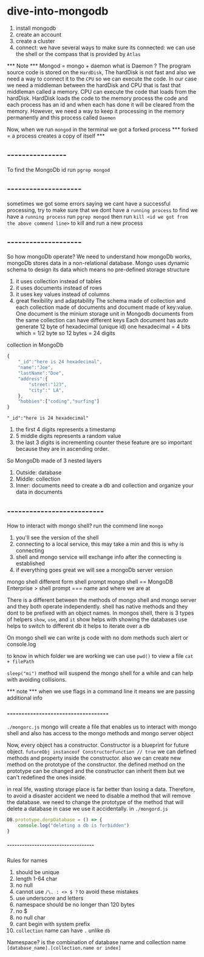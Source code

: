 # dive-into-mongodb
1. install mongodb
2. create an account
3. create a cluster
4. connect: we have several ways to make sure its connected: we can use the shell or the compass that is provided by  `Atlas`

*** Note ***
Mongod = mongo + daemon 
what is Daemon ?
The program source code is stored on the `HardDisk`, The hardDisk is not fast and also we need a way to connect it to the `CPU` so we can execute the code. 
In our case we need a middleman between the hardDisk and CPU that is fast that middleman called a memory.
CPU can execute the code that loads from the hardDisk. 
HardDisk loads the code to the memory process the code and each process has an id and when each has done it will be cleared from the memory. However, we need a way to keep it processing in the memory permanently and this process called `Daemon`

Now, when we run  `mongod` in the terminal we got a forked process
*** forked = a process creates  a copy of itself ***
## ----------------
To find the MongoDb id 
run `pgrep mongod`
## --------------------
sometimes we got some errors saying we cant have a successful processing, try to 
make sure that we dont have a `running process` 
to find we have a `running process`
run `pgrep mongod`
then run `kill <id we got from the above commend line>` to kill and run a new process

## --------------------
So how mongoDb operate? 
We need to understand how mongoDb works, mongoDb stores data in a non-relational database.
Mongo uses dynamic schema to design its data which means no pre-defined storage structure
1. it uses collection instead of tables
2. it uses documents instead of rows
3. it uses key values instead of columns
4. great flexibility and adaptability 
The schema made of collection and each collection made of documents and document made of key:value.
One document is the minium storage unit in Mongodb
documents from the same collection can have different keys
Each document has auto generate 12 byte of hexadecimal (unique id)
one hexadecimal = 4 bits which = 1/2 byte so 12 bytes = 24 digits

collection in MongoDb
```js
{
    "_id":"here is 24 hexadecimal",
    "name":"Joe",
    "lastName":"Doe",
    "address":{
        "street:"123",
        "city":" LA",
    },
    "hobbies":["coding","surfing"]
}
```
`"_id":"here is 24 hexadecimal"`
1. the first 4 digits represents a timestamp
2. 5 middle digits represents a random value
3. the last 3 digits is incrementing counter
these feature are so important because they are in ascending order.

So MongoDb made of 3 nested layers
1. Outside: database 
2. Middle: collection 
3. Inner: documents
need to create a db and collection and organize your data in documents


## --------------------------
How to interact with mongo shell?
run the commend line `mongo`
1. you'll see the version of the shell
2. connecting to a local service, this may take a min and this is why is connecting
3. shell and mongo service will exchange info after the connecting is established
4. if everything goes great we will see a mongoDb server version

mongo shell different form shell prompt 
mongo shell == MongoDB Enterprise >
shell prompt === name and where we are at


There is a different between the methods of mongo shell and mongo server and they both operate independently.
shell has native methods and they dont to be prefixed with an object names.
In mongos shell, there is 3 types of helpers
`show`, `use`, and `it`
show helps with showing the databases
use helps to switch to different db
it helps to iterate over a db


On mongo shell we can write js code with no dom methods such alert or console.log

to know in which folder we are working we can use `pwd()` 
to view a file `cat + filePath`

`sleep("mi")` method will suspend the mongo shell for a while and can help with avoiding collisions.

*** note *** 
when we use flags in a command line it means we are passing additional info

### -----------------------------------
`./mongorc.js`
mongo will create a file that enables us to interact with mongo shell and also has access
to the mongo methods and mongo server object

Now, every object has a constructor. Constructor is a blueprint for future object.
`futureObj instanceof ConstructorFunction // true`
we can defined methods and property inside the constructor.
also we can create new method on the prototype of the constructor.
the defined method on the prototype can be changed and the constructor can inherit them but
we can't redefined the ones inside.


in real life, wasting storage place is far better than losing a data. Therefore, to avoid a disaster accident
we need to disable a method that will remove the database.
we need to change the prototype of the method that will delete a database in case we use it accidentally.
in `./mongord.js`
```js
DB.prototype.dorpDatabase = () => {
    console.log("deleting a db is forbidden")
}
```

##### -----------------------------------
Rules for names
1. should be unique
2. length 1-64 char
3. no null
4. cannot use `/\. : <> $ ?`
 to avoid these mistakes 
 1. use underscore and letters
 2. namespace should be no longer than 120 bytes
 3. no $
 4. no null char
 5. cant begin with system prefix
 6. `collection` name can have `.` unlike `db`

Namespace? is the combination of database name and collection name 
`[database_name].[collection.name or index]`
